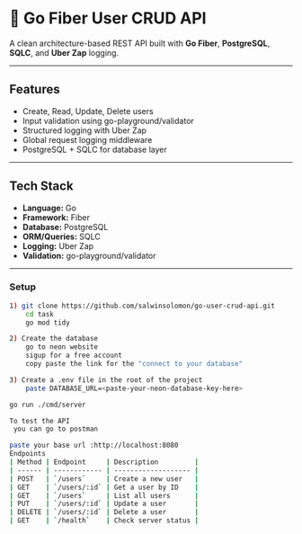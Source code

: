 # 🧠 Go Fiber User CRUD API

A clean architecture-based REST API built with **Go Fiber**, **PostgreSQL**, **SQLC**, and **Uber Zap** logging.

---

##  Features
- Create, Read, Update, Delete users
- Input validation using go-playground/validator
- Structured logging with Uber Zap
- Global request logging middleware
- PostgreSQL + SQLC for database layer

---

##  Tech Stack
- **Language:** Go
- **Framework:** Fiber
- **Database:** PostgreSQL
- **ORM/Queries:** SQLC
- **Logging:** Uber Zap
- **Validation:** go-playground/validator

---

### Setup
```bash
1) git clone https://github.com/salwinsolomon/go-user-crud-api.git
    cd task
    go mod tidy

2) Create the database 
    go to neon website
    sigup for a free account 
    copy paste the link for the "connect to your database"

3) Create a .env file in the root of the project 
    paste DATABASE_URL=<paste-your-neon-database-key-here>

go run ./cmd/server

To test the API
 you can go to postman 

paste your base url :http://localhost:8080
Endpoints
| Method | Endpoint     | Description         |
| ------ | ------------ | ------------------- |
| POST   | `/users`     | Create a new user   |
| GET    | `/users/:id` | Get a user by ID    |
| GET    | `/users`     | List all users      |
| PUT    | `/users/:id` | Update a user       |
| DELETE | `/users/:id` | Delete a user       |
| GET    | `/health`    | Check server status |




